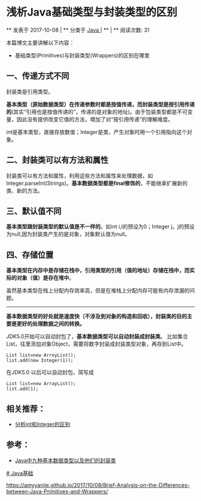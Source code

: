 # 浅析Java基础类型与封装类型的区别

** 发表于 2017-10-08 | ** 分类于 [Java ](https://amyyanjie.github.io/categories/Java/)| ** | ** 阅读次数: 31

本篇博文主要讲解以下内容：

-  基础类型(Primitives)与封装类型(Wrappers)的区别在哪里

## 一、传递方式不同

封装类是引用类型。

**基本类型（原始数据类型）在传递参数时都是按值传递，而封装类型是按引用传递的**(其实“引用也是按值传递的”，传递的是对象的地址)。由于包装类型都是不可变量，因此没有提供改变它值的方法，增加了对“按引用传递”的理解难度。

int是基本类型，直接存放数值；Integer是类，产生对象时用一个引用指向这个对象。

## 二、封装类可以有方法和属性

封装类可以有方法和属性，利用这些方法和属性来处理数据，如Integer.parseInt(Strings)。**基本数据类型都是final修饰的**，不能继承扩展新的类、新的方法。

## 三、默认值不同

**基本类型跟封装类型的默认值是不一样的**。如int i,i的预设为0；Integer j，j的预设为null,因为封装类产生的是对象，对象默认值为null。

## 四、存储位置

**基本类型在内存中是存储在栈中，引用类型的引用（值的地址）存储在栈中，而实际的对象（值）是存在堆中**。

虽然基本类型在栈上分配内存效率高，但是在堆栈上分配内存可能有内存泄漏的问题。

------

**基本数据类型的好处就是速度快（不涉及到对象的构造和回收），封装类的目的主要是更好的处理数据之间的转换。**

JDK5.0开始可以自动封包了，**基本数据类型可以自动封装成封装类**。
比如集合List，往里添加对象Object，需要将数字封装成封装类型对象，再存到List中。

```
List list=new ArreyList();
list.add(new Integer(1));
```

在JDK5.0 以后可以自动封包，简写成

```
List list=new ArrayList();
list.add(1);
```

## 相关推荐：

- [分析int和Integer的区别](https://amyyanjie.github.io/2017/10/15/Analyze-the-difference-between-int-and-Integer/)

## 参考：

- [Java中九种基本数据类型以及他们的封装类](http://m.blog.csdn.net/oLaoHuBuChiRen1/article/details/51079738)

[# Java基础](https://amyyanjie.github.io/tags/Java-Foundation/)





https://amyyanjie.github.io/2017/10/08/Brief-Analysis-on-the-Differences-between-Java-Primitives-and-Wrappers/